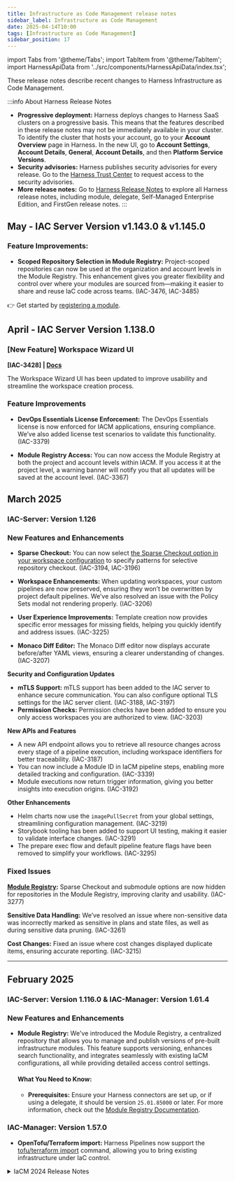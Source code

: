 ```yaml
---
title: Infrastructure as Code Management release notes
sidebar_label: Infrastructure as Code Management
date: 2025-04-14T10:00
tags: [Infrastructure as Code Management]
sidebar_position: 17
---
```


import Tabs from '@theme/Tabs';
import TabItem from '@theme/TabItem';
import HarnessApiData from '../src/components/HarnessApiData/index.tsx';

<DocsButton icon = "fa-solid fa-square-rss" text="Subscribe via RSS" link="https://developer.harness.io/release-notes/infrastructure-as-code-management/rss.xml" />

These release notes describe recent changes to Harness Infrastructure as Code Management.

:::info About Harness Release Notes

- **Progressive deployment:** Harness deploys changes to Harness SaaS clusters on a progressive basis. This means that the features described in these release notes may not be immediately available in your cluster. To identify the cluster that hosts your account, go to your **Account Overview** page in Harness. In the new UI, go to **Account Settings**, **Account Details**, **General**, **Account Details**, and then **Platform Service Versions**.
- **Security advisories:** Harness publishes security advisories for every release. Go to the [Harness Trust Center](https://trust.harness.io/?itemUid=c41ff7d5-98e7-4d79-9594-fd8ef93a2838&source=documents_card) to request access to the security advisories.
- **More release notes:** Go to [Harness Release Notes](/release-notes) to explore all Harness release notes, including module, delegate, Self-Managed Enterprise Edition, and FirstGen release notes.
:::

<!-- :::note Latest release versions
<HarnessApiData
  query="https://app.harness.io/prod1/iacm/api/version"
  fallback=""
  parse='.version | "IAC Server verion: \(.)"'>
</HarnessApiData>
<br/>
<HarnessApiData
  query="https://app.harness.io/prod1/iacm-manager/version"
  fallback=""
  parse='.resource.versionInfo.version | "IAC Manager version: \(.)"'>
</HarnessApiData>
::: -->

## May - IAC Server Version v1.143.0 & v1.145.0
<!-- Released on 5 May 2025 -->
### Feature Improvements: 
- **Scoped Repository Selection in Module Registry:** Project-scoped repositories can now be used at the organization and account levels in the Module Registry. This enhancement gives you greater flexibility and control over where your modules are sourced from—making it easier to share and reuse IaC code across teams. (IAC-3476, IAC-3485)

👉 Get started by [registering a module](/docs/infra-as-code-management/iacm-features/module-registry#register-a-module).

## April - IAC Server Version 1.138.0
<!-- Released on 4 April 2025 -->

### [New Feature] Workspace Wizard UI
**[IAC-3428] | [Docs](/docs/infra-as-code-management/workspaces/create-workspace#create-a-new-workspace)**

The Workspace Wizard UI has been updated to improve usability and streamline the workspace creation process.
<DocVideo src="https://app.tango.us/app/embed/cfb68b54-eb46-42af-a622-5b76c9270598?skipCover=false&defaultListView=false&skipBranding=false&makeViewOnly=true&hideAuthorAndDetails=true" title="Create a IaCM Workspace in Harness" />

### Feature Improvements
- **DevOps Essentials License Enforcement:** The DevOps Essentials license is now enforced for IACM applications, ensuring compliance. We’ve also added license test scenarios to validate this functionality. (IAC-3379)

- **Module Registry Access:** You can now access the Module Registry at both the project and account levels within IACM. If you access it at the project level, a warning banner will notify you that all updates will be saved at the account level. (IAC-3367)

## March 2025
### IAC-Server: Version 1.126
<!-- Released on 18 March 2025 -->
### New Features and Enhancements
- **Sparse Checkout:** You can now select [the Sparse Checkout option in your workspace configuration](/docs/infra-as-code-management/workspaces/workspace-tabs#advanced-options) to specify patterns for selective repository checkout. (IAC-3194, IAC-3196)

- **Workspace Enhancements:** When updating workspaces, your custom pipelines are now preserved, ensuring they won’t be overwritten by project default pipelines. We’ve also resolved an issue with the Policy Sets modal not rendering properly. (IAC-3206)

- **User Experience Improvements:** Template creation now provides specific error messages for missing fields, helping you quickly identify and address issues. (IAC-3225)

- **Monaco Diff Editor:** The Monaco Diff editor now displays accurate before/after YAML views, ensuring a clearer understanding of changes. (IAC-3207)

**Security and Configuration Updates**
- **mTLS Support:** mTLS support has been added to the IAC server to enhance secure communication. You can also configure optional TLS settings for the IAC server client. (IAC-3188, IAC-3197)
- **Permission Checks:** Permission checks have been added to ensure you only access workspaces you are authorized to view. (IAC-3203)

**New APIs and Features**
- A new API endpoint allows you to retrieve all resource changes across every stage of a pipeline execution, including workspace identifiers for better traceability. (IAC-3187)
- You can now include a Module ID in IaCM pipeline steps, enabling more detailed tracking and configuration. (IAC-3339)
- Module executions now return trigger information, giving you better insights into execution origins. (IAC-3192)

**Other Enhancements**
- Helm charts now use the `imagePullSecret` from your global settings, streamlining configuration management. (IAC-3219)
- Storybook tooling has been added to support UI testing, making it easier to validate interface changes. (IAC-3291)
- The prepare exec flow and default pipeline feature flags have been removed to simplify your workflows. (IAC-3295)

### Fixed Issues
**[Module Registry](../docs/infra-as-code-management/iacm-features/module-registry):** Sparse Checkout and submodule options are now hidden for repositories in the Module Registry, improving clarity and usability. (IAC-3277)

**Sensitive Data Handling:** We’ve resolved an issue where non-sensitive data was incorrectly marked as sensitive in plans and state files, as well as during sensitive data pruning. (IAC-3261)

**Cost Changes:** Fixed an issue where cost changes displayed duplicate items, ensuring accurate reporting. (IAC-3215)

---
## February 2025
### IAC-Server: Version 1.116.0 & IAC-Manager: Version 1.61.4
<!-- Released on 7 February 2025 -->
### New Features and Enhancements
- **Module Registry:** We've introduced the Module Registry, a centralized repository that allows you to manage and publish versions of pre-built infrastructure modules. This feature supports versioning, enhances search functionality, and integrates seamlessly with existing IaCM configurations, all while providing detailed access control settings. 
  #### What You Need to Know:
  - **Prerequisites:** Ensure your Harness connectors are set up, or if using a delegate, it should be version `25.01.85000` or later.
For more information, check out the [Module Registry Documentation](/docs/infra-as-code-management/iacm-features/module-registry).

### IAC-Manager: Version 1.57.0
- **OpenTofu/Terraform import:** Harness Pipelines now support the [tofu/terraform import](/docs/infra-as-code-management/pipelines/terraform-plugins/#import) command, allowing you to bring existing infrastructure under IaC control.

<details>
<summary>IaCM 2024 Release Notes</summary>
## August 2024
### IAC-Server 1.50.0 and IAC-Manager: 1.32.0
<!-- Released on 27 August 2024 -->
#### New features and enhancements
- **Sensitive data removal:** IACM now supports a feature flag that will remove all sensitive data from your plan and state. This can only be used in conjunction with an OpenTofu/Terraform remote backend and offers advanced security with reduced feature set. We recommend contacting Harness support if you are interested in trying this functionality. (IAC-2281)
- **Workspace expression:**  Enhanced the usage and readability of workspace expressions (IAC-2187)
  - For example, referencing a terraform or OpenTofu variable can be done at workspace level.

  ```bash
  // OLD
  <+pipeline.stages.s1.spec.execution.steps.init.spec.envVariables.PLUGIN_WS_TF_VAR_OPEN_TOFU_VAR>

  // NEW
  <+workspace.variables.OPEN_TOFU_VAR>
  ```

## June 2024
### Version IAC-Server: 1.17.0
<!-- Released on 04 June 2024 -->

#### New features and enhancements
- **Support for commit SHA:** Introduced the ability to add commit SHA options to configuration and Terraform variable files. (IAC-1961)
- **Workspace expression:** Enabled setting expressions for workspace values within an IACM stage. (IAC-2002)

### Version IAC-Server: 1.15.0
<!-- Released on 04 June 2024 -->

#### New features and enhancements
- **Filter persistence:** Enhanced filtering capabilities by ensuring the persistence of filter values. (IAC-1938)

#### Fixed issues
- **Workspace type setting:** Corrected default values to accurately set the workspace type. (IAC-1970)

## May 2024

### Version IAC-Server: 1.10.0
<!-- Released on 02 May 2024 -->

#### New features and enhancements
- **Cost estimation breakdown:** Added the option to select multiple workspaces with associated costs in the cost estimation breakdown screen. (IAC-1835)

## April 2024

### Version IAC-Server: 0.186.0
<!-- Released on 18 April 2024 -->
#### New features and enhancements
- **Copy resource values:** Improved the user experience of the resource review screen and added the ability to copy resource values. (IAC-589)
- **Approval screen - actioned by:** Displayed the user who actioned the approval in the IACM approval step when viewing and executing it. (IAC-1699)
- **Provider check for var file:** Implemented a provider check when editing a var file to ensure access to repositories and branches. (IAC-1701)

### Version IAC-Server: 0.181.0
<!-- Released on: 04 April 2024 -->
#### Layout & Design Refinement:
  - **Enhanced Layout:** Increased spacing around store cards to prevent overlap of check marks and enhance readability and accessibility. (IAC-1601)
  - **Sensitive Field Icons:** The eye/hide icon is now exclusively used with sensitive fields to improve privacy and clarity. (IAC-1694)
---

## March 2024
### Version IAC-Server: 0.178.0
<!-- Released on: 25 March 2024 -->
#### New features and enhancements
  - **Connector Validation Enhancement:** We've implemented a validation check for connectors when creating or editing workspaces. This update ensures that all connectors used are currently available and of the correct type before proceeding with the operation, to help prevent errors related to non-existent or incorrect type connectors, enhancing the reliability and efficiency of workspace management. (IAC-1602)

### Version IAC-Server: 0.176.0
<!-- Released on: 21 March 2024 -->
#### New features and enhancements
  - **Enhanced Lock Icon Tooltips and Warnings:** We've updated the tooltips and warning messages for the **lock icon** in Workspace resources to improve clarity and accessibility. (IAC-1577)

### Version IAC-Server: 0.175.0
<!-- Released on: 15 March 2024 -->
#### Fixed issues
  - **Improved Header Visibility:** We resolved the issue of overlapping headers in side-by-side workspace state comparisons, enhancing readability and accessibility for the **View Execution** and **filename** headers. (IAC-1573)
  - **Planned Changes Count Accuracy:** We refined the **Planned changes** count to include only **Added, Changed, and Deleted** resources, excluding **Unchanged** resources, for a more accurate reflection of significant changes. (IAC-1561)
---

## February 2024
### Version IAC-Server: 0.152.0
<!-- Released on: 08 February 2024 -->
#### Fixed issues
- **Improved Variable Deletion Permissions:** Fixed an oversight where permissions for variable deletion were not checked during workspace updates. Previously, checks were only performed via the */variable* endpoint using the **DELETE method**. This update ensures that permissions are verified against both the individual deletions and the broader workspace variable updates, maintaining security without modifying the core architecture between **iac-server** and **sprox**. (IAC-1362)
</details>